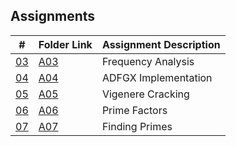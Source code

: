 ## Assignments

| # | Folder Link | Assignment Description |
| :---------: | ---------------- | ---------------------- |
| [03](https://github.com/maepreville/4663-Cryptography-Preville/tree/master/Assignments/A03) | [A03](https://github.com/maepreville/4663-Cryptography-Preville/tree/master/Assignments/A03) | Frequency Analysis |
| [04](https://github.com/maepreville/4663-Cryptography-Preville/tree/master/Assignments/A04) | [A04](https://github.com/maepreville/4663-Cryptography-Preville/tree/master/Assignments/A04) | ADFGX Implementation |
| [05](https://github.com/maepreville/4663-Cryptography-Preville/tree/master/Assignments/A05) | [A05](https://github.com/maepreville/4663-Cryptography-Preville/tree/master/Assignments/A05) | Vigenere Cracking |
| [06](https://github.com/maepreville/4663-Cryptography-Preville/tree/master/Assignments/A06) | [A06](https://github.com/maepreville/4663-Cryptography-Preville/tree/master/Assignments/A06) | Prime Factors |
| [07](https://github.com/maepreville/4663-Cryptography-Preville/tree/master/Assignments/A03) | [A07](https://github.com/maepreville/4663-Cryptography-Preville/tree/master/Assignments/A03) | Finding Primes |

